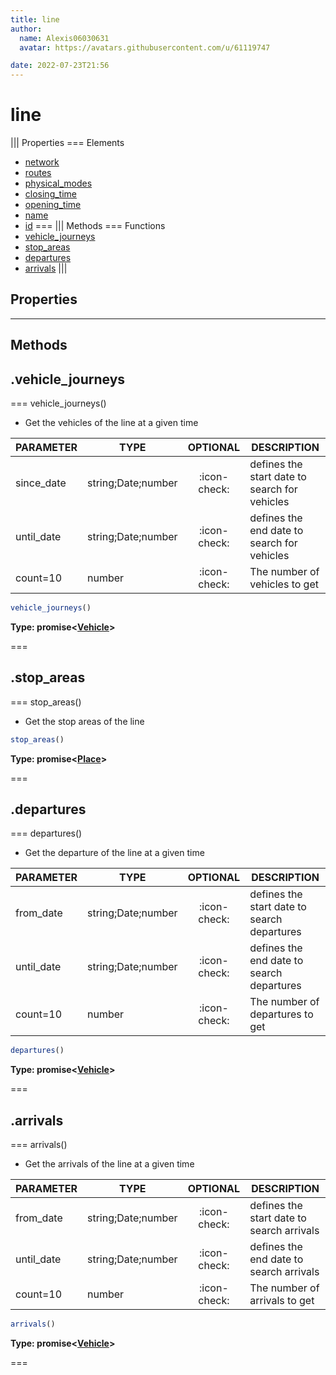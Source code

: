 ```yaml
---
title: line
author:
  name: Alexis06030631
  avatar: https://avatars.githubusercontent.com/u/61119747

date: 2022-07-23T21:56
---
```


# line

||| Properties
=== Elements
- [network](#network)
- [routes](#routes)
- [physical_modes](#physical_modes)
- [closing_time](#closing_time)
- [opening_time](#opening_time)
- [name](#name)
- [id](#id)
===
||| Methods
=== Functions
- [vehicle_journeys](#vehicle_journeys)
- [stop_areas](#stop_areas)
- [departures](#departures)
- [arrivals](#arrivals)
|||
## Properties
---
## Methods
## .vehicle_journeys

=== vehicle_journeys()

 * Get the vehicles of the line at a given time

| PARAMETER | TYPE | OPTIONAL | DESCRIPTION |
| --- | --- | :---: | --- |
| since_date | string;Date;number | :icon-check: | defines the start date to search for vehicles |
| until_date | string;Date;number | :icon-check: | defines the end date to search for vehicles |
| count=10 | number | :icon-check: | The number of vehicles to get |

```javascript
vehicle_journeys()
```
**Type: promise<[Vehicle](../structures/Vehicle)>**

===

## .stop_areas

=== stop_areas()

 * Get the stop areas of the line


```javascript
stop_areas()
```
**Type: promise<[Place](../structures/Place)>**

===

## .departures

=== departures()

 * Get the departure of the line at a given time

| PARAMETER | TYPE | OPTIONAL | DESCRIPTION |
| --- | --- | :---: | --- |
| from_date | string;Date;number | :icon-check: | defines the start date to search departures |
| until_date | string;Date;number | :icon-check: | defines the end date to search departures |
| count=10 | number | :icon-check: | The number of departures to get |

```javascript
departures()
```
**Type: promise<[Vehicle](../structures/Vehicle)>**

===

## .arrivals

=== arrivals()

 * Get the arrivals of the line at a given time

| PARAMETER | TYPE | OPTIONAL | DESCRIPTION |
| --- | --- | :---: | --- |
| from_date | string;Date;number | :icon-check: | defines the start date to search arrivals |
| until_date | string;Date;number | :icon-check: | defines the end date to search arrivals |
| count=10 | number | :icon-check: | The number of arrivals to get |

```javascript
arrivals()
```
**Type: promise<[Vehicle](../structures/Vehicle)>**

===

